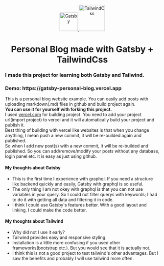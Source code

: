 <p align="center">
  <a href="https://www.gatsbyjs.org">
    <img alt="Gatsby" src="https://www.gatsbyjs.org/monogram.svg" width="60" />
  </a>
  <a href="https://www.tailwindcss.com">
    <img alt="TailwindCss" src="https://seeklogo.com/images/T/tailwind-css-logo-5AD4175897-seeklogo.com.png" width="85" />
  </a>
</p>
<h1 align="center">
  Personal Blog made with Gatsby + TailwindCss
</h1>

<h3>I made this project for learning both Gatsby and Tailwind. </h3>
<h3>Demo: https://gatsby-personal-blog.vercel.app</h3>

<p>
  This is a personal blog website example. You can easily add posts with uploading markdown(.md) files in github and build project again.
  <br>
  <b>You can use it for yourself with forking this project. </b>
  <br>
  I used <a href="https://vercel.com/">vercel.com</a> for building project. You need to add your project url(import project) to vercel and it will automatically build your project and publish it.
  <br>
  Best thing of building with vercel like websites is that when you change anything, I mean push a new commit, it will be re-builded again and published. 
  <br>
 So when I add new post(s) with a new commit, It will be re-builded and published. So you can add/remove/modify your posts without any database, login panel etc. It is easy as just using github.
</p>

<h4>My thoughts about Gatsby </h5>
<ul>
  <li> This is the first time I experience with graphql. If you need a structure like backend quickly and easily, Gatsby with graphql is so useful.</li>
  <li> The only thing I am not okey with graphql is that you can not use variables in your query. So I could not filter querys with keywords; I had to do it with getting all data and filtering it in code.</li>
  <li> I think I could use Gatsby's features better. With a good layout and linking, I could make the code better. </li>
</ul>

<h4>My thoughts about Tailwind </h5>
<ul>
  <li> Why did not I use it early?</li>
  <li> Tailwind provides easy and responsive styling. </li>
  <li> Installation is a little more confusing if you used other frameworks(bootstrap etc.). But you would see that it is actually not. </li>
  <li> I think this is not a good project to test tailwind's other advantages. But I saw the benefits and probably I will use tailwind more often. </li>
</ul>
